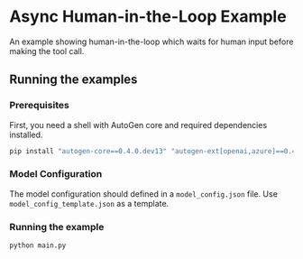 # Async Human-in-the-Loop Example

An example showing human-in-the-loop which waits for human input before making the tool call.

## Running the examples

### Prerequisites

First, you need a shell with AutoGen core and required dependencies installed.

```bash
pip install "autogen-core==0.4.0.dev13" "autogen-ext[openai,azure]==0.4.0.dev13"
```

### Model Configuration

The model configuration should defined in a `model_config.json` file.
Use `model_config_template.json` as a template.

### Running the example

```bash
python main.py
```
